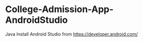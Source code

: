 # College-Admission-App-AndroidStudio
Java
Install Android Studio from https://developer.android.com/
